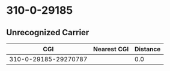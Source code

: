 # 310-0-29185
## Unrecognized Carrier


| CGI | Nearest CGI | Distance |
|-----|-------------|----------|
| 310-0-29185-29270787 |  | 0.0 |
